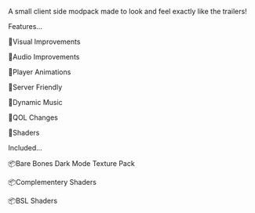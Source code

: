 A small client side modpack made to look and feel exactly like the trailers!

 

Features...

🌟Visual Improvements

🌟Audio Improvements

🌟Player Animations

🌟Server Friendly

🌟Dynamic Music

🌟QOL Changes

🌟Shaders

 

Included...

📦Bare Bones Dark Mode Texture Pack

📦Complementery Shaders

📦BSL Shaders 
